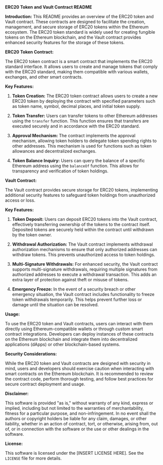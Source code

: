 **ERC20 Token and Vault Contract README**

**Introduction:**
This README provides an overview of the ERC20 token and Vault contract. These contracts are designed to facilitate the creation, management, and secure storage of ERC20 tokens within the Ethereum ecosystem. The ERC20 token standard is widely used for creating fungible tokens on the Ethereum blockchain, and the Vault contract provides enhanced security features for the storage of these tokens.

**ERC20 Token Contract:**

The ERC20 token contract is a smart contract that implements the ERC20 standard interface. It allows users to create and manage tokens that comply with the ERC20 standard, making them compatible with various wallets, exchanges, and other smart contracts.

**Key Features:**

1. **Token Creation:** The ERC20 token contract allows users to create a new ERC20 token by deploying the contract with specified parameters such as token name, symbol, decimal places, and initial token supply.

2. **Token Transfer:** Users can transfer tokens to other Ethereum addresses using the `transfer` function. This function ensures that transfers are executed securely and in accordance with the ERC20 standard.

3. **Approval Mechanism:** The contract implements the approval mechanism, allowing token holders to delegate token spending rights to other addresses. This mechanism is used for functions such as token allowances and decentralized exchanges.

4. **Token Balance Inquiry:** Users can query the balance of a specific Ethereum address using the `balanceOf` function. This allows for transparency and verification of token holdings.

**Vault Contract:**

The Vault contract provides secure storage for ERC20 tokens, implementing additional security features to safeguard token holdings from unauthorized access or loss.

**Key Features:**

1. **Token Deposit:** Users can deposit ERC20 tokens into the Vault contract, effectively transferring ownership of the tokens to the contract itself. Deposited tokens are securely held within the contract until withdrawn by the token owner.

2. **Withdrawal Authorization:** The Vault contract implements withdrawal authorization mechanisms to ensure that only authorized addresses can withdraw tokens. This prevents unauthorized access to token holdings.

3. **Multi-Signature Withdrawals:** For enhanced security, the Vault contract supports multi-signature withdrawals, requiring multiple signatures from authorized addresses to execute a withdrawal transaction. This adds an extra layer of protection against theft or misuse of tokens.

4. **Emergency Freeze:** In the event of a security breach or other emergency situation, the Vault contract includes functionality to freeze token withdrawals temporarily. This helps prevent further loss or damage until the situation can be resolved.

**Usage:**

To use the ERC20 token and Vault contracts, users can interact with them directly using Ethereum-compatible wallets or through custom smart contract integrations. Developers can deploy instances of these contracts on the Ethereum blockchain and integrate them into decentralized applications (dApps) or other blockchain-based systems.

**Security Considerations:**

While the ERC20 token and Vault contracts are designed with security in mind, users and developers should exercise caution when interacting with smart contracts on the Ethereum blockchain. It is recommended to review the contract code, perform thorough testing, and follow best practices for secure contract deployment and usage.

**Disclaimer:**

This software is provided "as is," without warranty of any kind, express or implied, including but not limited to the warranties of merchantability, fitness for a particular purpose, and non-infringement. In no event shall the authors or copyright holders be liable for any claim, damages, or other liability, whether in an action of contract, tort, or otherwise, arising from, out of, or in connection with the software or the use or other dealings in the software.

**License:**

This software is licensed under the [INSERT LICENSE HERE]. See the `LICENSE` file for more details.
